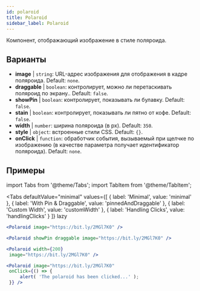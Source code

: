 ```yaml
---
id: polaroid
title: Polaroid
sidebar_label: Polaroid
---
```


Компонент, отображающий изображение в стиле поляроида.

## Варианты

* __image__ | `string`: URL-адрес изображения для отображения в кадре поляроида. Default: `none`.
* __draggable__ | `boolean`: контролирует, можно ли перетаскивать поляроид по экрану.. Default: `false`.
* __showPin__ | `boolean`: контролирует, показывать ли булавку. Default: `false`.
* __stain__ | `boolean`: контролирует, показывать ли пятно от кофе. Default: `false`.
* __width__ | `number`: ширина поляроида (в px). Default: `350`.
* __style__ | `object`: встроенные стили CSS. Default: `{}`.
* __onClick__ | `function`: обработчик события, вызываемый при щелчке по изображению (в качестве параметра получает идентификатор поляроида). Default: `none`.


## Примеры

import Tabs from '@theme/Tabs';
import TabItem from '@theme/TabItem';

<Tabs
    defaultValue="minimal"
    values={[
        { label: 'Minimal', value: 'minimal' },
        { label: 'With Pin & Draggable', value: 'pinnedAndDraggable' },
        { label: 'Custom Width', value: 'customWidth' },
        { label: 'Handling Clicks', value: 'handlingClicks' }
    ]}
    lazy
>

<TabItem value="minimal">

```jsx live
<Polaroid image="https://bit.ly/2MGl7K0" />
```

</TabItem>

<TabItem value="pinnedAndDraggable">

```jsx live
<Polaroid showPin draggable image="https://bit.ly/2MGl7K0" />
```

</TabItem>

<TabItem value="customWidth">

```jsx live
<Polaroid width={200}
 image="https://bit.ly/2MGl7K0" />
```

</TabItem>

<TabItem value="handlingClicks">

```jsx live
<Polaroid image="https://bit.ly/2MGl7K0" 
 onClick={() => {
     alert( 'The polaroid has been clicked...' );
 }} />
```

</TabItem>

</Tabs>
